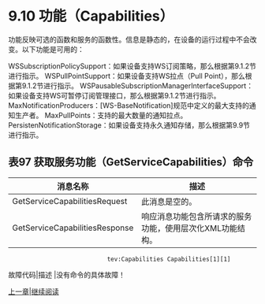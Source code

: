 # 9.10 功能（Capabilities）

功能反映可选的函数和服务的函数性。信息是静态的，在设备的运行过程中不会改变。以下功能是可用的：

WSSubscriptionPolicySupport：如果设备支持WS订阅策略，那么根据第9.1.2节进行指示。
WSPullPointSupport：如果设备支持WS拉点（Pull Point），那么根据第9.1.2节进行指示。
WSPausableSubscriptionManagerInterfaceSupport：如果设备支持WS可暂停订阅管理接口，那么根据第9.1.2节进行指示。
MaxNotificationProducers：[WS-BaseNotification]规范中定义的最大支持的通知生产者。
MaxPullPoints：支持的最大数量的通知拉点。
PersistenNotificationStorage：如果设备支持永久通知存储，那么根据第9.9节进行指示。

## 表97 获取服务功能（GetServiceCapabilities）命令

消息名称|描述
----|----
GetServiceCapabilitiesRequest|此消息是空的。
GetServiceCapabilitiesResponse|响应消息功能包含所请求的服务功能，使用层次化XML功能结构。<br/>
								tev:Capabilities Capabilities[1][1]

故障代码|描述
|没有命令的具体故障！

[上一章](09.09.md)|[继续阅读](09.11.md)